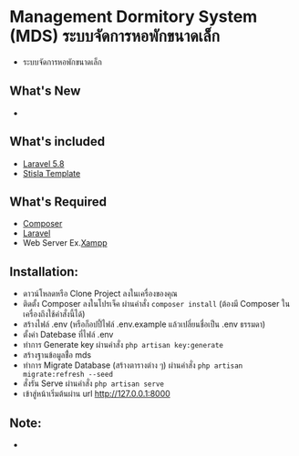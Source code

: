 # Management Dormitory System (MDS) ระบบจัดการหอพักขนาดเล็ก
- ระบบจัดการหอพักขนาดเล็ก

## What's New
-

## What's included 
* [Laravel 5.8](https://laravel.com/docs/5.8)
* [Stisla Template](https://github.com/stisla/stisla)

## What's Required
* [Composer](https://getcomposer.org/)
* [Laravel](https://laravel.com/)
* Web Server Ex.[Xampp](https://www.apachefriends.org/index.html)

## Installation:
- ดาวน์โหลดหรือ Clone Project ลงในเครื่องของคุณ
- ติดตั้ง Composer ลงในโปรเจ็ค ผ่านคำสั่ง ``` composer install ``` (ต้องมี Composer ในเครื่องถึงใช้คำสั่งนี้ได้)
- สร้างไฟล์ .env (หรือก็อปปี้ไฟล์ .env.example แล้วเปลี่ยนชื่อเป็น .env ธรรมดา)
- ตั้งค่า Datebase ที่ไฟล์ .env
- ทำการ Generate key ผ่านคำสั่ง ```php artisan key:generate```
- สร้างฐานข้อมูลชื่่อ mds
- ทำการ Migrate Database (สร้างตารางต่าง ๆ) ผ่านคำสั่ง ```php artisan migrate:refresh --seed```
- สั่งรัน Serve ผ่านคำสั่ง ```php artisan serve```
- เข้าสู่หน้าเริ่มต้นผ่าน url http://127.0.0.1:8000
     
## Note:
-
